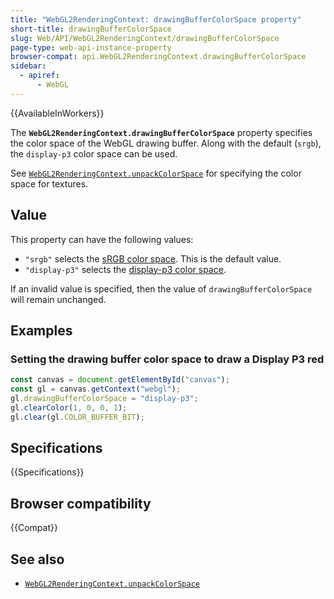 ```yaml
---
title: "WebGL2RenderingContext: drawingBufferColorSpace property"
short-title: drawingBufferColorSpace
slug: Web/API/WebGL2RenderingContext/drawingBufferColorSpace
page-type: web-api-instance-property
browser-compat: api.WebGL2RenderingContext.drawingBufferColorSpace
sidebar:
  - apiref:
      - WebGL
---
```


{{AvailableInWorkers}}

The **`WebGL2RenderingContext.drawingBufferColorSpace`** property specifies the color space of the WebGL drawing buffer. Along with the default (`srgb`), the `display-p3` color space can be used.

See [`WebGL2RenderingContext.unpackColorSpace`](/en-US/docs/Web/API/WebGL2RenderingContext/unpackColorSpace) for specifying the color space for textures.

## Value

This property can have the following values:

- `"srgb"` selects the [sRGB color space](https://en.wikipedia.org/wiki/SRGB). This is the default value.
- `"display-p3"` selects the [display-p3 color space](https://en.wikipedia.org/wiki/DCI-P3).

If an invalid value is specified, then the value of `drawingBufferColorSpace` will remain unchanged.

## Examples

### Setting the drawing buffer color space to draw a Display P3 red

```js
const canvas = document.getElementById("canvas");
const gl = canvas.getContext("webgl");
gl.drawingBufferColorSpace = "display-p3";
gl.clearColor(1, 0, 0, 1);
gl.clear(gl.COLOR_BUFFER_BIT);
```

## Specifications

{{Specifications}}

## Browser compatibility

{{Compat}}

## See also

- [`WebGL2RenderingContext.unpackColorSpace`](/en-US/docs/Web/API/WebGLRenderingContext/unpackColorSpace)
